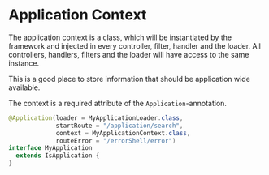 # Application Context
The application context is a class, which will be instantiated by the framework and injected in every controller, filter, handler and the loader. All controllers, handlers, filters and the loader will have access to the same instance.

This is a good place to store information that should be application wide available.

The context is a required attribute of the ```Application```-annotation.

```Java
@Application(loader = MyApplicationLoader.class,
             startRoute = "/application/search",
             context = MyApplicationContext.class,
             routeError = "/errorShell/error")
interface MyApplication
  extends IsApplication {
}
```


